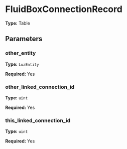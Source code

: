 # FluidBoxConnectionRecord

**Type:** Table

## Parameters

### other_entity

**Type:** `LuaEntity`

**Required:** Yes

### other_linked_connection_id

**Type:** `uint`

**Required:** Yes

### this_linked_connection_id

**Type:** `uint`

**Required:** Yes

